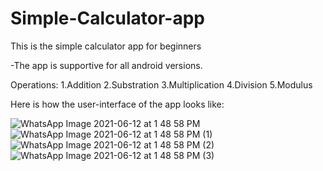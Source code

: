 # Simple-Calculator-app

This is the simple calculator app for beginners


-The app is supportive for all android versions.


Operations:
1.Addition
2.Substration
3.Multiplication
4.Division
5.Modulus

Here is how the user-interface of the app looks like:

![WhatsApp Image 2021-06-12 at 1 48 58 PM](https://user-images.githubusercontent.com/63964710/121770197-97a20a00-cb85-11eb-8fe3-cd727f207da1.jpeg)
![WhatsApp Image 2021-06-12 at 1 48 58 PM (1)](https://user-images.githubusercontent.com/63964710/121770198-996bcd80-cb85-11eb-8511-f4f630978cc0.jpeg)
![WhatsApp Image 2021-06-12 at 1 48 58 PM (2)](https://user-images.githubusercontent.com/63964710/121770199-9bce2780-cb85-11eb-8b77-b755e568e059.jpeg)
![WhatsApp Image 2021-06-12 at 1 48 58 PM (3)](https://user-images.githubusercontent.com/63964710/121770200-9d97eb00-cb85-11eb-989d-2a687b0ff7cb.jpeg)
